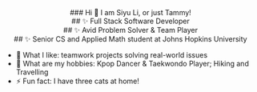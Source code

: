 <div align="center">  ### Hi 👋 I am Siyu Li, or just Tammy! </div>

<div align="center"> ## ✨ Full Stack Software Developer </div>
<div align="center"> ## ✨ Avid Problem Solver & Team Player </div>
<div align="center"> ## ✨ Senior CS and Applied Math student at Johns Hopkins University </div>

- 🔭 What I like: teamwork projects solving real-world issues
- 👯 What are my hobbies: Kpop Dancer & Taekwondo Player; Hiking and Travelling
- ⚡ Fun fact: I have three cats at home!
